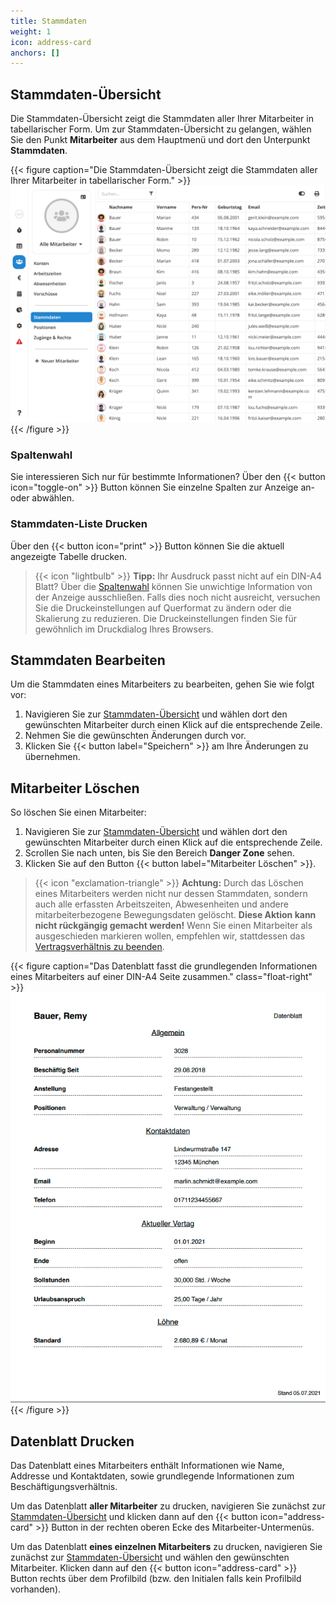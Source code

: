```yaml
---
title: Stammdaten
weight: 1
icon: address-card
anchors: []
---
```


## Stammdaten-Übersicht

Die Stammdaten-Übersicht zeigt die Stammdaten aller Ihrer Mitarbeiter in tabellarischer Form. Um zur
Stammdaten-Übersicht zu gelangen, wählen Sie den Punkt **Mitarbeiter** aus dem Hauptmenü und dort den Unterpunkt
**Stammdaten**.

{{< figure caption="Die Stammdaten-Übersicht zeigt die Stammdaten aller Ihrer Mitarbeiter in tabellarischer Form." >}}
<img src="uebersicht.png" />
{{< /figure >}}

### Spaltenwahl

Sie interessieren Sich nur für bestimmte Informationen? Über den {{< button icon="toggle-on" >}} Button können Sie einzelne Spalten zur Anzeige an- oder abwählen.

### Stammdaten-Liste Drucken

Über den {{< button icon="print" >}} Button können Sie die aktuell angezeigte Tabelle drucken.

> {{< icon "lightbulb" >}} **Tipp:** Ihr Ausdruck passt nicht auf ein DIN-A4 Blatt? Über die [Spaltenwahl](#spaltenwahl)
> können Sie unwichtige Information von der Anzeige ausschließen. Falls dies noch nicht ausreicht, versuchen Sie die
> Druckeinstellungen auf Querformat zu ändern oder die Skalierung zu reduzieren. Die Druckeinstellungen finden Sie für
> gewöhnlich im Druckdialog Ihres Browsers.

## Stammdaten Bearbeiten

Um die Stammdaten eines Mitarbeiters zu bearbeiten, gehen Sie wie folgt vor:

1. Navigieren Sie zur [Stammdaten-Übersicht](#stammdaten-übersicht) und wählen dort den gewünschten Mitarbeiter durch
   einen Klick auf die entsprechende Zeile.
2. Nehmen Sie die gewünschten Änderungen durch vor.
3. Klicken Sie {{< button label="Speichern" >}} am Ihre Änderungen zu übernehmen.

## Mitarbeiter Löschen

So löschen Sie einen Mitarbeiter:

1. Navigieren Sie zur [Stammdaten-Übersicht](#stammdaten-übersicht) und wählen dort den gewünschten Mitarbeiter durch
   einen Klick auf die entsprechende Zeile.
2. Scrollen Sie nach unten, bis Sie den Bereich **Danger Zone** sehen.
3. Klicken Sie auf den Button {{< button label="Mitarbeiter Löschen" >}}.

> {{< icon "exclamation-triangle" >}} **Achtung:** Durch das Löschen eines Mitarbeiters werden nicht nur dessen
> Stammdaten, sondern auch alle erfassten Arbeitszeiten, Abwesenheiten und andere mitarbeiterbezogene Bewegungsdaten
> gelöscht. **Diese Aktion kann nicht rückgängig gemacht werden!** Wenn Sie einen Mitarbeiter als ausgeschieden
> markieren wollen, empfehlen wir, stattdessen das [Vertragsverhältnis zu
> beenden](/hilfe/handbuch/vertrag/#vertrag-beenden).

{{< figure caption="Das Datenblatt fasst die grundlegenden Informationen eines Mitarbeiters auf einer DIN-A4 Seite zusammen." class="float-right" >}}
<img src="datenblatt.png" />
{{< /figure >}}

## Datenblatt Drucken

Das Datenblatt eines Mitarbeiters enthält Informationen wie Name, Addresse und Kontaktdaten, sowie grundlegende
Informationen zum Beschäftigungsverhältnis.

Um das Datenblatt **aller Mitarbeiter** zu drucken, navigieren Sie zunächst zur
[Stammdaten-Übersicht](stammdaten-übersicht) und klicken dann auf den {{< button icon="address-card" >}} Button in der rechten oberen Ecke des Mitarbeiter-Untermenüs.

Um das Datenblatt **eines einzelnen Mitarbeiters** zu drucken, navigieren Sie zunächst zur
[Stammdaten-Übersicht](stammdaten-übersicht) und wählen den gewünschten Mitarbeiter. Klicken dann auf den {{< button
icon="address-card" >}} Button rechts über dem Profilbild (bzw. den Initialen falls kein Profilbild vorhanden).
